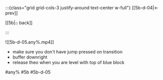 :::{class="grid grid-cols-3 justify-around text-center w-full"}
[[5b-d-04|← prev]]

[[5b|⌂ back]]

<span/>

:::

![[5b-d-05.any%.mp4]]

* make sure you don't have jump pressed on transition
* buffer downright
* release theo when you are level with top of blue block

#any% #5b #5b-d-05
